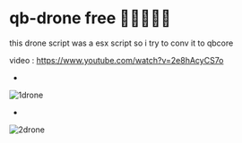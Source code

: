 # qb-drone free 🤯🤯🤯🤯🤯
this drone script was a esx script so i try to conv it to qbcore 

video : https://www.youtube.com/watch?v=2e8hAcyCS7o

*

![1drone](https://user-images.githubusercontent.com/89742984/148655771-2e1390f5-0994-4ebf-ba0f-d3b4584b64f1.png)

*

![2drone](https://user-images.githubusercontent.com/89742984/149659160-205bf99d-63c8-4d21-a118-74b2fb06c86a.png)
